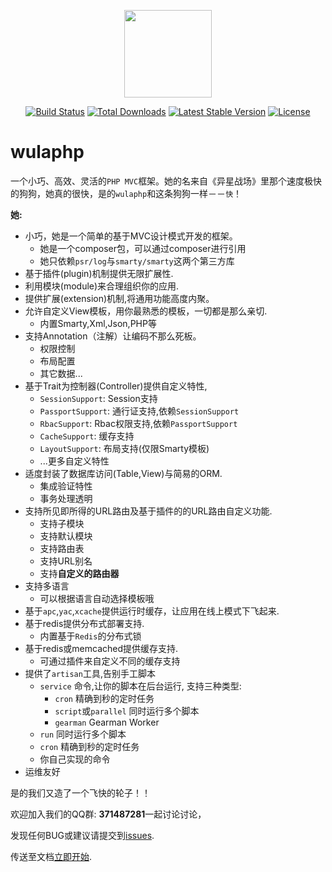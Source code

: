 <p align="center"><img src="https://d33wubrfki0l68.cloudfront.net/images/1d83c09b2f0cd8231a54f2a8a6eaee9754b802fb/logo.png" width="140" height="140"></p>
<p align="center">
<a href="https://travis-ci.org/ninggf/wulaphp"><img src="https://travis-ci.org/ninggf/wulaphp.svg?branch=v2.0" alt="Build Status"></a>
<a href="https://packagist.org/packages/wula/wulaphp"><img src="https://poser.pugx.org/wula/wulaphp/d/total.svg" alt="Total Downloads"></a>
<a href="https://packagist.org/packages/wula/wulaphp"><img src="https://poser.pugx.org/wula/wulaphp/v/stable.svg" alt="Latest Stable Version"></a>
<a href="https://packagist.org/packages/wula/wulaphp"><img src="https://poser.pugx.org/wula/wulaphp/license.svg" alt="License"></a>
</p>

# wulaphp

一个小巧、高效、灵活的`PHP MVC`框架。她的名来自《异星战场》里那个速度极快的狗狗，她真的很快，是的`wulaphp`和这条狗狗一样－－`快`！

**她:**
- 小巧，她是一个简单的基于MVC设计模式开发的框架。
    - 她是一个composer包，可以通过composer进行引用
    - 她只依赖`psr/log`与`smarty/smarty`这两个第三方库
- 基于插件(plugin)机制提供无限扩展性.
- 利用模块(module)来合理组织你的应用.
- 提供扩展(extension)机制,将通用功能高度内聚。
- 允许自定义View模板，用你最熟悉的模板，一切都是那么亲切.
    - 内置Smarty,Xml,Json,PHP等
- 支持Annotation（注解）让编码不那么死板。
    - 权限控制
    - 布局配置
    - 其它数据...
- 基于Trait为控制器(Controller)提供自定义特性,
    - `SessionSupport`: Session支持
    - `PassportSupport`: 通行证支持,依赖`SessionSupport`
    - `RbacSupport`: Rbac权限支持,依赖`PassportSupport`
    - `CacheSupport`: 缓存支持
    - `LayoutSupport`: 布局支持(仅限Smarty模板)
    - ...更多自定义特性
- 适度封装了数据库访问(Table,View)与简易的ORM.
    - 集成验证特性
    - 事务处理透明
- 支持所见即所得的URL路由及基于插件的的URL路由自定义功能.
    - 支持子模块
    - 支持默认模块
    - 支持路由表
    - 支持URL别名
    - 支持**自定义的路由器**
- 支持多语言
    - 可以根据语言自动选择模板哦
- 基于`apc`,`yac`,`xcache`提供运行时缓存，让应用在线上模式下飞起来.
- 基于redis提供分布式部署支持.
    - 内置基于`Redis`的分布式锁
- 基于redis或memcached提供缓存支持.
    - 可通过插件来自定义不同的缓存支持
- 提供了`artisan`工具,告别手工脚本
    - `service` 命令,让你的脚本在后台运行, 支持三种类型:
        * `cron` 精确到秒的定时任务
        * `script`或`parallel` 同时运行多个脚本
        * `gearman` Gearman Worker 
    - `run` 同时运行多个脚本
    - `cron` 精确到秒的定时任务
    - 你自己实现的命令
- 运维友好

是的我们又造了一个飞快的轮子！！

欢迎加入我们的QQ群: **371487281**一起讨论讨论，

发现任何BUG或建议请提交到[issues](https://github.com/ninggf/wulaphp/issues).


传送至文档[立即开始](https://github.com/ninggf/wulaphp/wiki).